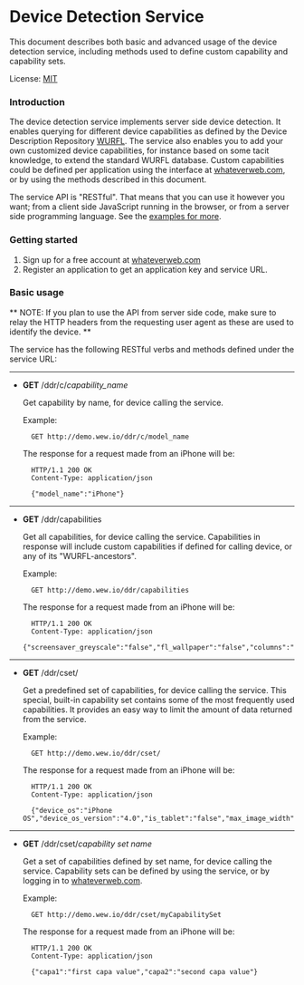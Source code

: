 # Device Detection Service

This document describes both basic and advanced usage of the device detection service, including methods used to define custom capability and capability sets. 

License: [MIT](http://opensource.org/licenses/mit-license.php)

### Introduction
The device detection service implements server side device detection. It enables querying for different device capabilities as defined by the Device Description Repository [WURFL](http://wurfl.sourceforge.net).
The service also enables you to add your own customized device capabilities, for instance based on some tacit knowledge, to extend the standard WURFL database. Custom capabilities could be defined per application using the interface at [whateverweb.com](http://whateverweb.com), or by using the methods described in this document.

The service API is "RESTful". That means that you can use it however you want; from a client side JavaScript running in the browser, or from a server side programming language. See the [examples for more](https://github.com/whateverweb/device-detection/tree/master/examples). 

### Getting started
1. Sign up for a free account at [whateverweb.com](http://whateverweb.com/)
2. Register an application to get an application key and service URL.

### Basic usage

** NOTE: If you plan to use the API from server side code, make sure to relay the HTTP headers from the requesting user agent as these are used to identify the device. **

The service has the following RESTful verbs and methods defined under the service URL:

---
* **GET** /ddr/c/*capability_name*

	Get capability by name, for device calling the service.  

	Example:

		GET http://demo.wew.io/ddr/c/model_name

	The response for a request made from an iPhone will be:

    	HTTP/1.1 200 OK
    	Content-Type: application/json
    	
    	{"model_name":"iPhone"}

---
* **GET** /ddr/capabilities

	Get all capabilities, for device calling the service. Capabilities in response will include custom capabilities if defined for calling device, or any of its "WURFL-ancestors".

	Example:

		GET http://demo.wew.io/ddr/capabilities

	The response for a request made from an iPhone will be:

    	HTTP/1.1 200 OK
    	Content-Type: application/json
		{"screensaver_greyscale":"false","fl_wallpaper":"false","columns":"20","mms_xmf":"false","wta_phonebook":"false","viewport_supported":"true","mms_wml":"false","ringtone_directdownload_size_limit":"0","ringtone_xmf":"false",...}

---
* **GET** /ddr/cset/

	Get a predefined set of capabilities, for device calling the service. This special, built-in capability set contains some of the most frequently used capabilities. It provides an easy way to limit the amount of data returned from the service.

	Example:

		GET http://demo.wew.io/ddr/cset/

	The response for a request made from an iPhone will be:

		HTTP/1.1 200 OK
		Content-Type: application/json

		{"device_os":"iPhone OS","device_os_version":"4.0","is_tablet":"false","max_image_width":"320","max_image_height":"480","mobile_browser":"Safari","model_name":"iPhone","brand_name":"Apple"}

---
* **GET** /ddr/cset/*capability set name*

	Get a set of capabilities defined by set name, for device calling the service. Capability sets can be defined by using the service, or by logging in to [whateverweb.com](http://whateverweb.com).

	Example:

		GET http://demo.wew.io/ddr/cset/myCapabilitySet

	The response for a request made from an iPhone will be:

		HTTP/1.1 200 OK
		Content-Type: application/json

		{"capa1":"first capa value","capa2":"second capa value"}
